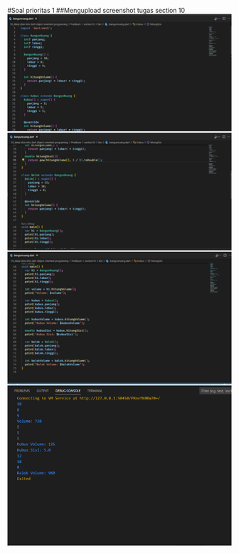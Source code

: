 #Soal prioritas 1
##Mengupload screenshot tugas section 10
![upload_Bangun Ruang 1](Bangun%20Ruang%201.png)
![upload_Bangun Ruang 2](Bangun%20ruang%202.png)
![upload_Bangun Ruang 3](Bangun%20ruang%203.png)
![upload_Hasil Output](Hasil%20Output.png)

